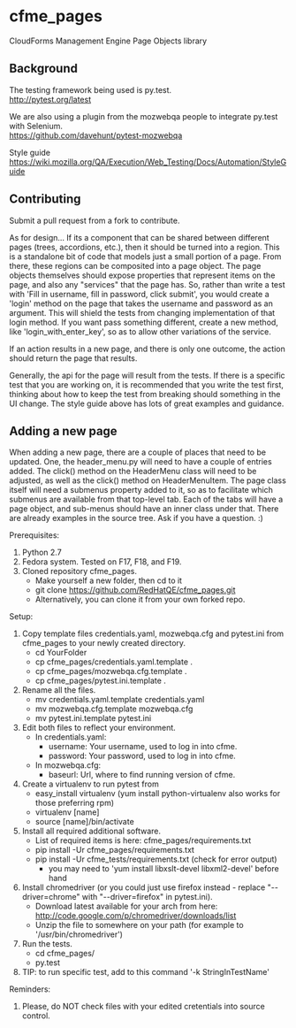 cfme_pages
==============

CloudForms Management Engine Page Objects library

Background
--------------

The testing framework being used is py.test.  
http://pytest.org/latest

We are also using a plugin from the mozwebqa people to integrate py.test with Selenium.  
https://github.com/davehunt/pytest-mozwebqa

Style guide  
https://wiki.mozilla.org/QA/Execution/Web_Testing/Docs/Automation/StyleGuide

Contributing
--------------

Submit a pull request from a fork to contribute.

As for design... If its a component that can be shared between different pages (trees, accordions, etc.), then it should be turned into a region. This is a standalone bit of code that models just a small portion of a page. From there, these regions can be composited into a page object. The page objects themselves should expose properties that represent items on the page, and also any "services" that the page has. So, rather than write a test with 'Fill in username, fill in password, click submit', you would create a 'login' method on the page that takes the username and password as an argument. This will shield the tests from changing implementation of that login method. If you want pass something different, create a new method, like 'login_with_enter_key', so as to allow other variations of the service.

If an action results in a new page, and there is only one outcome, the action should return the page that results.

Generally, the api for the page will result from the tests. If there is a specific test that you are working on, it is recommended that you write the test first, thinking about how to keep the test from breaking should something in the UI change. The style guide above has lots of great examples and guidance.

Adding a new page
---------------

When adding a new page, there are a couple of places that need to be updated. One, the header_menu.py will need to have a couple of entries added. The click() method on the HeaderMenu class will need to be adjusted, as well as the click() method on HeaderMenuItem. The page class itself will need a submenus property added to it, so as to facilitate which submenus are available from that top-level tab. Each of the tabs will have a page object, and sub-menus should have an inner class under that. There are already examples in the source tree. Ask if you have a question. :)

Prerequisites:

1. Python 2.7
1. Fedora system. Tested on F17, F18, and F19.
1. Cloned repository cfme_pages.
   * Make yourself a new folder, then cd to it
   * git clone https://github.com/RedHatQE/cfme_pages.git
   * Alternatively, you can clone it from your own forked repo.

Setup:

1. Copy template files credentials.yaml, mozwebqa.cfg and pytest.ini from cfme_pages to your newly created directory.
   * cd YourFolder
   * cp cfme_pages/credentials.yaml.template .
   * cp cfme_pages/mozwebqa.cfg.template .
   * cp cfme_pages/pytest.ini.template .
1. Rename all the files.
   * mv credentials.yaml.template credentials.yaml
   * mv mozwebqa.cfg.template mozwebqa.cfg
   * mv pytest.ini.template pytest.ini
1. Edit both files to reflect your environment.
   * In credentials.yaml:
      + username: Your username, used to log in into cfme.
      + password: Your password, used to log in into cfme.
   * In mozwebqa.cfg:
      + baseurl: Url, where to find running version of cfme.
1. Create a virtualenv to run pytest from
   * easy_install virtualenv (yum install python-virtualenv also works for those preferring rpm)
   * virtualenv [name]
   * source [name]/bin/activate 
1. Install all required additional software.
   * List of required items is here: cfme_pages/requirements.txt
   * pip install -Ur cfme_pages/requirements.txt
   * pip install -Ur cfme_tests/requirements.txt (check for error output)
       + you may need to 'yum install libxslt-devel libxml2-devel' before hand 
1. Install chromedriver (or you could just use firefox instead - replace "--driver=chrome" with "--driver=firefox" in pytest.ini).
   * Download latest available for your arch from here: http://code.google.com/p/chromedriver/downloads/list
   * Unzip the file to somewhere on your path (for example to '/usr/bin/chromedriver')
1. Run the tests.
   * cd cfme_pages/
   * py.test
1. TIP: to run specific test, add to this command '-k StringInTestName'

Reminders:

1. Please, do NOT check files with your edited cretentials into source control.

